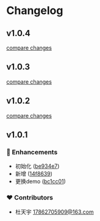 # Changelog


## v1.0.4

[compare changes](https://github.com/Spectature/vue-test/compare/v1.0.3...v1.0.4)

## v1.0.3

[compare changes](https://github.com/Spectature/vue-test/compare/v1.0.2...v1.0.3)

## v1.0.2

[compare changes](https://github.com/Spectature/vue-test/compare/v1.0.1...v1.0.2)

## v1.0.1


### 🚀 Enhancements

- 初始化 ([be934e7](https://github.com/Spectature/vue-test/commit/be934e7))
- 新增 ([14f8639](https://github.com/Spectature/vue-test/commit/14f8639))
- 更换demo ([bc1cc01](https://github.com/Spectature/vue-test/commit/bc1cc01))

### ❤️ Contributors

- 杜天宇 <17862705909@163.com>


